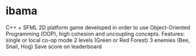 # ibama
C++ + SFML 2D platform game developed in order to use Object-Oriented Programming (OOP), high cohesion and uncoupling concepts.
Features: single or local co-op mode
          2 levels (Green or Red Forest)
          3 enemies (Bee, Snail, Hog)
          Save score on leaderboard
